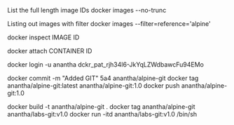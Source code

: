 
List the full length image IDs
docker images --no-trunc


Listing out images with filter
docker images --filter=reference='alpine'

docker inspect IMAGE ID

docker attach CONTAINER ID



docker login -u anantha
dckr_pat_rjh34l6-JkYqLZWdbawcFu94EMo


docker commit -m "Added GIT" 5a4 anantha/alpine-git
docker tag anantha/alpine-git:latest anantha/alpine-git:1.0
docker push anantha/alpine-git:1.0

docker build -t anantha/alpine-git .
docker tag anantha/alpine-git anantha/labs-git:v1.0
docker run -itd anantha/labs-git:v1.0 /bin/sh